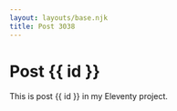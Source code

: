 ```yaml
---
layout: layouts/base.njk
title: Post 3038
---
```


# Post {{ id }}

This is post {{ id }} in my Eleventy project.
